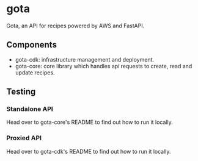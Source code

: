 # gota

Gota, an API for recipes powered by AWS and FastAPI.

## Components

-   gota-cdk: infrastructure management and deployment.
-   gota-core: core library which handles api requests to create, read and update recipes.

## Testing

### Standalone API

Head over to gota-core's README to find out how to run it locally.

### Proxied API

Head over to gota-cdk's README to find out how to run it locally.
